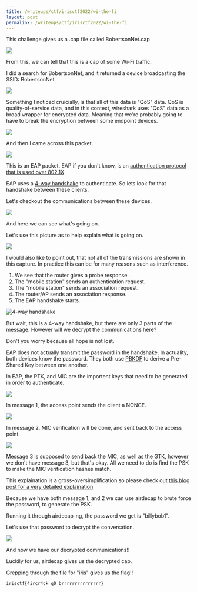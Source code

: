 ```yaml
---
title: /writeups/ctf/irisctf2022/wi-the-fi
layout: post
permalink: /writeups/ctf/irisctf2022/wi-the-fi
---
```


This challenge gives us a .cap file called BobertsonNet.cap

![](https://i.gyazo.com/ed91e79ad69d4682cf4b123458c5f8f7.png)

From this, we can tell that this is a cap of some Wi-Fi traffic.

I did a search for BobertsonNet, and it returned a device broadcasting the SSID: BobertsonNet

![](https://i.gyazo.com/ec15ac1a94adc5bd9d9ffa3c238e64a8.png)

Something I noticed cruicially, is that all of this data is "QoS" data.
QoS is quality-of-service data, and in this context, wireshark uses "QoS" data as a broad wrapper for encrypted data. Meaning that we're probably going to have to break the encryption between some endpoint devices.

![](https://i.gyazo.com/8f33b8f111b2fac5efc643176e8d9441.png)

And then I came across this packet.

![](https://i.gyazo.com/57a1e0236f9f19d0e64cc67ef31124b3.png)

This is an EAP packet. EAP if you don't know, is an [authentication protocol that is used over 802.1X](https://www.cisco.com/en/US/docs/wireless/wlan_adapter/secure_client/5.1.0/administration/guide/C1_Network_Security.html#wp1051235)

EAP uses a [4-way handshake](https://praneethwifi.files.wordpress.com/2019/11/image-25.png?w=1024) to authenticate. So lets look for that handshake between these clients.

Let's checkout the communications between these devices.

![](https://i.gyazo.com/303dfae84fb77104cb260405fd85c11d.png)

And here we can see what's going on.

Let's use this picture as to help explain what is going on.

![](https://documentation.meraki.com/@api/deki/files/727/3d40e28a-8813-4b79-8ddb-fb395d1e1fba?revision=1)

I would also like to point out, that not all of the transmissions are shown in this capture. In practice this can be for many reasons such as interference.

1. We see that the router gives a probe response.
2. The "mobile station" sends an authentication request.
3. The "mobile station" sends an association request.
4. The router/AP sends an association response.
5. The EAP handshake starts.

![4-way handshake](https://praneethwifi.files.wordpress.com/2019/11/image-25.png?w=1024)

But wait, this is a 4-way handshake, but there are only 3 parts of the message. However will we decrypt the communications here?

Don't you worry because all hope is not lost.

EAP does not actually transmit the password in the handshake. In actuality, both devices know the password. They both use [PBKDF](https://en.wikipedia.org/wiki/PBKDF2) to derive a Pre-Shared Key between one another.

In EAP, the PTK, and MIC are the importent keys that need to be generated in order to authenticate.

![](https://praneethwifi.files.wordpress.com/2019/11/image-22.png)

In message 1, the access point sends the client a NONCE.

![](https://i.gyazo.com/41470d53dcebe29c3ce6ab812a7b0e71.png)

In message 2, MIC verification will be done, and sent back to the access point.

![](https://i.gyazo.com/dde29c2b5626ece213470ccf263bd5ab.png)

Message 3 is supposed to send back the MIC, as well as the GTK, however we don't have message 3, but that's okay.
All we need to do is find the PSK to make the MIC verification hashes match.

This explaination is a gross-oversimplification so please check out [this blog post for a very detailed explaination](https://praneethwifi.in/2019/11/09/4-way-hand-shake-keys-generation-and-mic-verification/)

Because we have both message 1, and 2 we can use airdecap to brute force the password, to generate the PSK.

Running it through airdecap-ng, the password we get is "billybob1".

Let's use that password to decrypt the conversation.

![](https://i.gyazo.com/7f76fccd29d64e3896bdd5a1568140c1.png)

And now we have our decrypted communications!!

Luckily for us, airdecap gives us the decrypted cap.

Grepping through the file for "iris" gives us the flag!!

```irisctf{4ircr4ck_g0_brrrrrrrrrrrrrrr}```